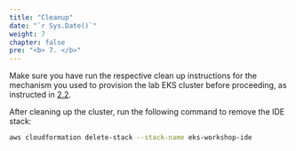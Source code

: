 ```yaml
---
title: "Cleanup"
date: "`r Sys.Date()`"
weight: 7
chapter: false
pre: "<b> 7. </b>"
---
```


Make sure you have run the respective clean up instructions for the mechanism you used to provision the lab EKS cluster before proceeding, as instructed in [2.2](../2-Prerequiste/2.2-cluster-creation/).

After cleaning up the cluster, run the following command to remove the IDE stack:
```bash
aws cloudformation delete-stack --stack-name eks-workshop-ide
```